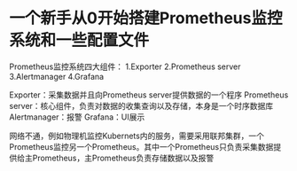 # 一个新手从0开始搭建Prometheus监控系统和一些配置文件
Prometheus监控系统四大组件：
1.Exporter 
2.Prometheus server
3.Alertmanager
4.Grafana

Exporter：采集数据并且向Prometheus server提供数据的一个程序
Prometheus server：核心组件，负责对数据的收集查询以及存储，本身是一个时序数据库
Alertmanager：报警
Grafana：UI展示

网络不通，例如物理机监控Kubernets内的服务，需要采用联邦集群，一个Prometheus监控另一个Prometheus。其中一个Prometheus只负责采集数据提供给主Prometheus，主Prometheus负责存储数据以及报警
